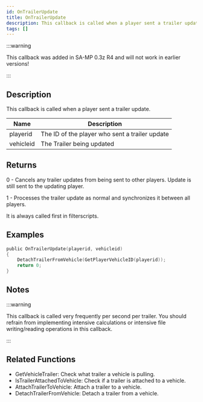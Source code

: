 ```yaml
---
id: OnTrailerUpdate
title: OnTrailerUpdate
description: This callback is called when a player sent a trailer update.
tags: []
---
```


<TagLinks />

:::warning

This callback was added in SA-MP 0.3z R4 and will not work in earlier versions!

:::

## Description

This callback is called when a player sent a trailer update.

| Name      | Description                                    |
| --------- | ---------------------------------------------- |
| playerid  | The ID of the player who sent a trailer update |
| vehicleid | The Trailer being updated                      |

## Returns

0 - Cancels any trailer updates from being sent to other players. Update is still sent to the updating player.

1 - Processes the trailer update as normal and synchronizes it between all players.

It is always called first in filterscripts.

## Examples

```c
public OnTrailerUpdate(playerid, vehicleid)
{
    DetachTrailerFromVehicle(GetPlayerVehicleID(playerid));
    return 0;
}
```

## Notes

:::warning

This callback is called very frequently per second per trailer. You should refrain from implementing intensive calculations or intensive file writing/reading operations in this callback.

:::

## Related Functions

- GetVehicleTrailer: Check what trailer a vehicle is pulling.
- IsTrailerAttachedToVehicle: Check if a trailer is attached to a vehicle.
- AttachTrailerToVehicle: Attach a trailer to a vehicle.
- DetachTrailerFromVehicle: Detach a trailer from a vehicle.
